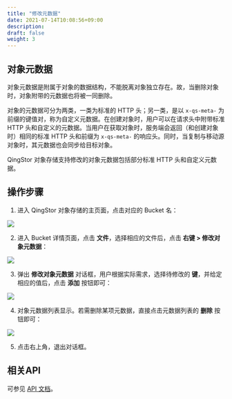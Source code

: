 ```yaml
---
title: "修改元数据"
date: 2021-07-14T10:08:56+09:00
description:
draft: false
weight: 3
---
```


## 对象元数据

对象元数据是附属于对象的数据结构，不能脱离对象独立存在。故，当删除对象时，对象附带的元数据也将被一同删除。

对象的元数据可分为两类，一类为标准的 HTTP 头；另一类，是以 `x-qs-meta-` 为前缀的键值对，称为自定义元数据。在创建对象时，用户可以在请求头中附带标准 HTTP 头和自定义的元数据。当用户在获取对象时，服务端会返回（和创建对象时）相同的标准 HTTP 头和前缀为 `x-qs-meta-` 的响应头。同时，当复制与移动源对象时，其元数据也会同步给目标对象。


QingStor 对象存储支持修改的对象元数据包括部分标准 HTTP 头和自定义元数据。

## 操作步骤

1. 进入 QingStor 对象存储的主页面，点击对应的 Bucket 名：

 ![](/storage/object-storage/_images/console_main.png)

2. 进入 Bucket 详情页面，点击 **文件**，选择相应的文件后，点击 **右键 > 修改对象元数据**：

 ![](/storage/object-storage/_images/object_modify_meta1.png)

3. 弹出 **修改对象元数据** 对话框，用户根据实际需求，选择待修改的 **键**，并给定相应的值后，点击 **添加** 按钮即可：

 ![](/storage/object-storage/_images/object_modify_meta2.png)

4. 对象元数据列表显示。若需删除某项元数据，直接点击元数据列表的 **删除** 按钮即可：

 ![](/storage/object-storage/_images/object_modify_meta3.png)

5. 点击右上角，退出对话框。

## 相关API

可参见 [API 文档](/storage/object-storage/api/metadata/)。

